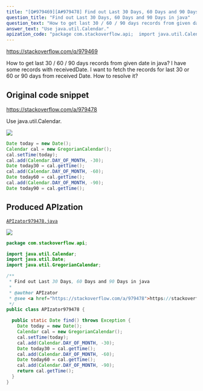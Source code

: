 ```yaml
---
title: "[Q#979469][A#979478] Find out Last 30 Days, 60 Days and 90 Days in java"
question_title: "Find out Last 30 Days, 60 Days and 90 Days in java"
question_text: "How to get last 30 / 60 / 90 days records from given date in java? I have some records with receivedDate. I want to fetch the records for last 30 or 60 or 90 days from received Date. How to resolve it?"
answer_text: "Use java.util.Calendar."
apization_code: "package com.stackoverflow.api;  import java.util.Calendar; import java.util.Date; import java.util.GregorianCalendar;  /**  * Find out Last 30 Days, 60 Days and 90 Days in java  *  * @author APIzator  * @see <a href=\"https://stackoverflow.com/a/979478\">https://stackoverflow.com/a/979478</a>  */ public class APIzator979478 {    public static Date find() throws Exception {     Date today = new Date();     Calendar cal = new GregorianCalendar();     cal.setTime(today);     cal.add(Calendar.DAY_OF_MONTH, -30);     Date today30 = cal.getTime();     cal.add(Calendar.DAY_OF_MONTH, -60);     Date today60 = cal.getTime();     cal.add(Calendar.DAY_OF_MONTH, -90);     return cal.getTime();   } }"
---
```


https://stackoverflow.com/q/979469

How to get last 30 / 60 / 90 days records from given date in java?
I have some records with receivedDate. I want to fetch the records for last 30 or 60 or 90 days from received Date. How to resolve it?



## Original code snippet

https://stackoverflow.com/a/979478

Use java.util.Calendar.

<div class="code-logo"><img src="/stackoverflow.png" /></div>

```java
Date today = new Date();
Calendar cal = new GregorianCalendar();
cal.setTime(today);
cal.add(Calendar.DAY_OF_MONTH, -30);
Date today30 = cal.getTime();
cal.add(Calendar.DAY_OF_MONTH, -60);
Date today60 = cal.getTime();
cal.add(Calendar.DAY_OF_MONTH, -90);
Date today90 = cal.getTime();
```

## Produced APIzation

[`APIzator979478.java`](https://github.com/pasqualesalza/apization-temp/raw/main/data/search/APIzator979478.java)

<div class="code-logo"><img src="/apizator.png" /></div>

```java
package com.stackoverflow.api;

import java.util.Calendar;
import java.util.Date;
import java.util.GregorianCalendar;

/**
 * Find out Last 30 Days, 60 Days and 90 Days in java
 *
 * @author APIzator
 * @see <a href="https://stackoverflow.com/a/979478">https://stackoverflow.com/a/979478</a>
 */
public class APIzator979478 {

  public static Date find() throws Exception {
    Date today = new Date();
    Calendar cal = new GregorianCalendar();
    cal.setTime(today);
    cal.add(Calendar.DAY_OF_MONTH, -30);
    Date today30 = cal.getTime();
    cal.add(Calendar.DAY_OF_MONTH, -60);
    Date today60 = cal.getTime();
    cal.add(Calendar.DAY_OF_MONTH, -90);
    return cal.getTime();
  }
}

```